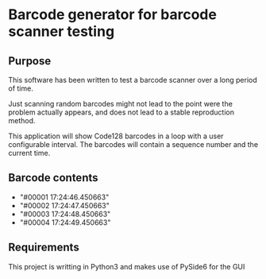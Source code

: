 # Barcode generator for barcode scanner testing

## Purpose

This software has been written to test a barcode scanner over a long period of time.

Just scanning random barcodes might not lead to the point were the problem actually appears, and does
not lead to a stable reproduction method.

This application will show Code128 barcodes in a loop with a user configurable interval.
The barcodes will contain a sequence number and the current time.

## Barcode contents
 
* "#00001 17:24:46.450663"
* "#00002 17:24:47.450663"
* "#00003 17:24:48.450663"
* "#00004 17:24:49.450663"

## Requirements

This project is writting in Python3 and makes use of PySide6 for the GUI

